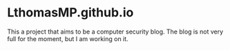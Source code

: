 # LthomasMP.github.io

This a project that aims to be a computer security blog. The blog is not very full for the moment, but I am working on it.
